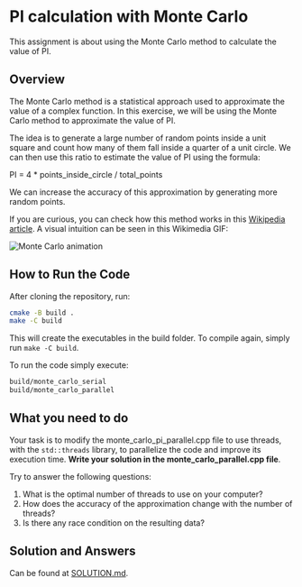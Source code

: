 # PI calculation with Monte Carlo

This assignment is about using the Monte Carlo method to calculate the value of PI.

## Overview

The Monte Carlo method is a statistical approach used to approximate the value of a complex function. In this exercise, we will be using the Monte Carlo method to approximate the value of PI.

The idea is to generate a large number of random points inside a unit square and count how many of them fall inside a quarter of a unit circle. We can then use this ratio to estimate the value of PI using the formula:

PI = 4 * points_inside_circle / total_points

We can increase the accuracy of this approximation by generating more random points.

If you are curious, you can check how this method works in this [Wikipedia article](https://en.wikipedia.org/wiki/Monte_Carlo_method). A visual intuition can be seen in this Wikimedia GIF:

![Monte Carlo animation](https://upload.wikimedia.org/wikipedia/commons/8/84/Pi_30K.gif)

## How to Run the Code

After cloning the repository, run:

```sh
cmake -B build .
make -C build
```

This will create the executables in the build folder. To compile again, simply run `make -C build`.

To run the code simply execute:

```sh
build/monte_carlo_serial
build/monte_carlo_parallel
```

## What you need to do

Your task is to modify the monte_carlo_pi_parallel.cpp file to use threads, with the `std::threads` library, to parallelize the code and improve its execution time. **Write your solution in the monte_carlo_parallel.cpp file**.

Try to answer the following questions:

 1. What is the optimal number of threads to use on your computer?
 2. How does the accuracy of the approximation change with the number of threads?
 3. Is there any race condition on the resulting data?

## Solution and Answers

Can be found at [SOLUTION.md](SOLUTION.md).
